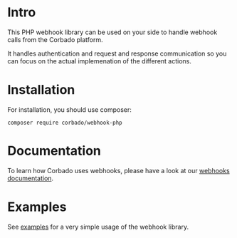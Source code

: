 # Intro

This PHP webhook library can be used on your side to handle webhook calls from the Corbado platform.

It handles authentication and request and response communication so you can focus on the actual implemenation of the different actions.

# Installation

For installation, you should use composer:

```
composer require corbado/webhook-php
```

# Documentation
To learn how Corbado uses webhooks, please have a look at our [webhooks documentation](https://docs.corbado.com/helpful-guides/webhooks).

# Examples

See [examples](examples/simple.php) for a very simple usage of the webhook library.